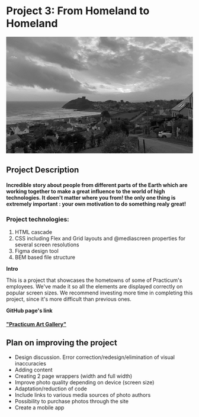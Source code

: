 # Project 3: From Homeland to Homeland
![Begining](./images/monochrom.jpg)


## Project Description
####  Incredible story about people from different parts of the Earth which are working together to make a great influence to the world of high technologies. It doen't matter where you from! the only one thing is extremely important : your own motivation to do something realy great!


### Project technologies:
1. HTML cascade
2. CSS including Flex and Grid layouts and @mediascreen properties for several screen resolutions
3. Figma design tool 
4. BEM based file structure
  
**Intro**    
  
This is a project that showcases the hometowns of some of Practicum's employees. We've made it so all the elements are displayed correctly on popular screen sizes. We recommend investing more time in completing this project, since it's more difficult than previous ones.  
  
**GitHub page's link**  
#### ["Practicum Art Gallery"](https://meleana.github.io/web_project_3/) 
  
## Plan on improving the project

- Design discussion. Error correction/redesign/elimination of visual inaccuracies
- Adding content
- Creating 2 page wrappers (width and full width)
- Improve photo quality depending on device (screen size)
- Adaptation/reduction of code
- Include links to various media sources of photo authors
- Possibility to purchase photos through the site 
- Create a mobile app
